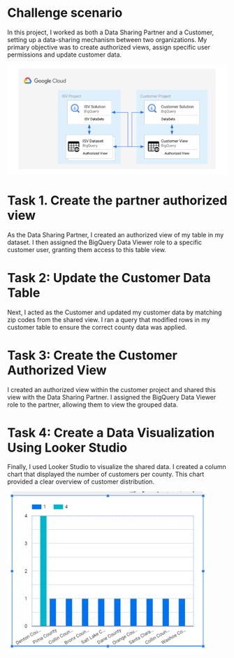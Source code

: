 # Challenge scenario

In this project, I worked as both a Data Sharing Partner and a Customer, setting up a data-sharing mechanism between two organizations. My primary objective was to create authorized views, assign specific user permissions and update customer data.


![Loading](https://github.com/omnarayansharma777/Google-Cloud-Project/blob/main/Share_Data_using_Google_Data_Cloud/J7qOIElm12DamovB4BG42nuSgyeRAG02XA_EnFKPc6o%3D.png)

# Task 1. Create the partner authorized view

As the Data Sharing Partner, I created an authorized view of my table  in my dataset. I then assigned the BigQuery Data Viewer role to a specific customer user, granting them access to this table view.

# Task 2: Update the Customer Data Table

Next, I acted as the Customer and updated my customer data by matching zip codes from the shared view. I ran a query that modified rows in my customer table to ensure the correct county data was applied.

# Task 3: Create the Customer Authorized View

I created an authorized view within the customer project and shared this view with the Data Sharing Partner. I assigned the BigQuery Data Viewer role to the partner, allowing them to view the grouped data.

# Task 4: Create a Data Visualization Using Looker Studio

Finally, I used Looker Studio to visualize the shared data. I created a column chart that displayed the number of customers per county. This chart provided a clear overview of customer distribution.


![alt](https://github.com/omnarayansharma777/Google-Cloud-Project/blob/main/Share_Data_using_Google_Data_Cloud/looker_report.png)
